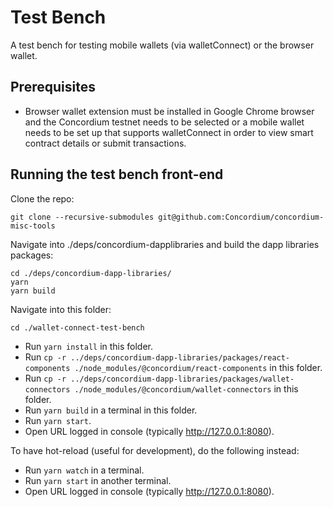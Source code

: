 # Test Bench

A test bench for testing mobile wallets (via walletConnect) or the browser wallet.

## Prerequisites

-   Browser wallet extension must be installed in Google Chrome browser and the Concordium testnet needs to be selected or a mobile wallet needs to be set up that supports walletConnect in order to view smart contract details or submit transactions.

## Running the test bench front-end

Clone the repo:

```shell
git clone --recursive-submodules git@github.com:Concordium/concordium-misc-tools
```

Navigate into ./deps/concordium-dapplibraries and build the dapp libraries packages:

```shell
cd ./deps/concordium-dapp-libraries/
yarn
yarn build
```

Navigate into this folder:
```shell
cd ./wallet-connect-test-bench
```

-   Run `yarn install` in this folder.
-   Run `cp -r ../deps/concordium-dapp-libraries/packages/react-components ./node_modules/@concordium/react-components` in this folder.
-   Run `cp -r ../deps/concordium-dapp-libraries/packages/wallet-connectors ./node_modules/@concordium/wallet-connectors` in this folder.
-   Run `yarn build` in a terminal in this folder.
-   Run `yarn start`.
-   Open URL logged in console (typically http://127.0.0.1:8080).

To have hot-reload (useful for development), do the following instead:

-   Run `yarn watch` in a terminal.
-   Run `yarn start` in another terminal.
-   Open URL logged in console (typically http://127.0.0.1:8080).
